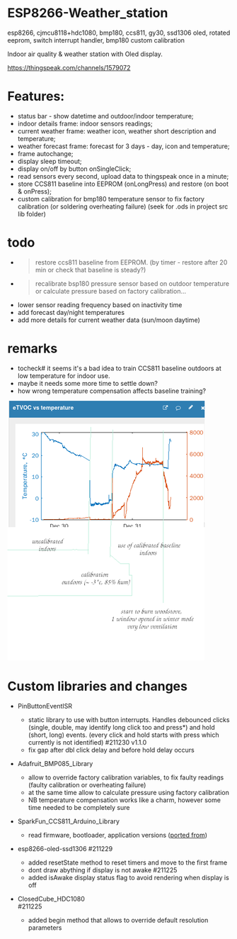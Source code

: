 # ESP8266-Weather_station
esp8266, cjmcu8118+hdc1080, bmp180, ccs811, gy30, ssd1306 oled, rotated eeprom, switch interrupt handler, bmp180 custom calibration

 Indoor air quality & weather station with Oled display.
 
 https://thingspeak.com/channels/1579072
 
# Features:
  - status bar - show datetime and outdoor/indoor temperature;
  - indoor details frame: indoor sensors readings;
  - current weather frame: weather icon, weather short description and temperature;
  - weather forecast frame: forecast for 3 days - day, icon and temperature;
  - frame autochange;
  - display sleep timeout;
  - display on/off by button onSingleClick;
  - read sensors every second, upload data to thingspeak once in a minute;
  - store CCS811 baseline into EEPROM (onLongPress) and restore (on boot & onPress);
  - custom calibration for bmp180 temperature sensor to fix factory calibration (or soldering overheating failure) (seek for .ods in project src lib folder)

# todo
  - > restore ccs811 baseline from EEPROM. (by timer - restore after 20 min or check that baseline is steady?)
  - > recalibrate bsp180 pressure sensor based on outdoor temperature or calculate pressure based on factory calibration...
  - lower sensor reading frequency based on inactivity time
  - add forecast day/night temperatures 
  - add more details for current weather data (sun/moon daytime)
  
# remarks
  - tocheck# it seems it's a bad idea to train CCS811 baseline outdoors at low temperature for indoor use.
  - maybe it needs some more time to settle down?
  - how wrong temperature compensation affects baseline training?


  ![img](resources/calibrated_outdoors_negative_temperature_high_humidity.png)
  
# Custom libraries and changes 
 * PinButtonEventISR
   - static library to use with button interrupts. Handles debounced clicks (single, double, may identify long click too and press*) and hold (short, long) events. 
     (every click and hold starts with press which currently is not identified)
   #211230 v1.1.0
    - fix gap after dbl click delay and before hold delay occurs
  
 * Adafruit_BMP085_Library
   - allow to override factory calibration variables, to fix faulty readings (faulty calibration or overheating failure)
   - at the same time allow to calculate pressure using factory calibration
   - NB temperature compensation works like a charm, however some time needed to be completely sure 
    
 * SparkFun_CCS811_Arduino_Library
   - read firmware, bootloader, application versions ([ported from](https://github.com/maarten-pennings/CCS811))
   
 * esp8266-oled-ssd1306
  #211229
   - added resetState method to reset timers and move to the first frame
   - dont draw abything if display is not awake
  #211225
   - added isAwake display status flag to avoid rendering when display is off
 
 * ClosedCube_HDC1080  
  #211225
   - added begin method that allows to override default resolution parameters


